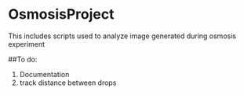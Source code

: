 # OsmosisProject
This includes scripts used to analyze image generated during osmosis experiment

##To do:
1. Documentation
2. track distance between drops

